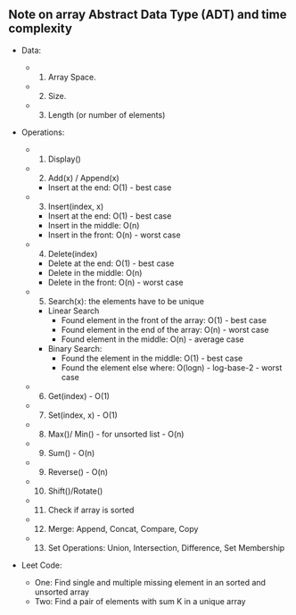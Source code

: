 ## Note on array Abstract Data Type (ADT) and time complexity
- Data:
    - 1. Array Space.
    - 2. Size.
    - 3. Length (or number of elements)

- Operations:
    - 1. Display()
    - 2. Add(x) / Append(x)
        - Insert at the end: O(1) - best case
    - 3. Insert(index, x)
        - Insert at the end: O(1) - best case
        - Insert in the middle: O(n)
        - Insert in the front: O(n) - worst case
    - 4. Delete(index)
        - Delete at the end: O(1) - best case
        - Delete in the middle: O(n)
        - Delete in the front: O(n) - worst case    
    - 5. Search(x): the elements have to be unique
        - Linear Search
            - Found element in the front of the array: O(1) - best case
            - Found element in the end of the array: O(n) - worst case
            - Found element in the middle: O(n) - average case
        - Binary Search:
            - Found the element in the middle: O(1) - best case
            - Found the element else where: O(logn) - log-base-2 - worst case
    - 6. Get(index) - O(1)
    - 7. Set(index, x) - O(1)
    - 8. Max()/ Min() - for unsorted list - O(n)
    - 9. Sum() - O(n) 
    - 9. Reverse() - O(n)
    - 10. Shift()/Rotate()
    - 11. Check if array is sorted
    - 12. Merge: Append, Concat, Compare, Copy
    - 13. Set Operations: Union, Intersection, Difference, Set Membership

- Leet Code:
    - One: Find single and multiple missing element in an sorted and unsorted array
    - Two: Find a pair of elements with sum K in a unique array
 